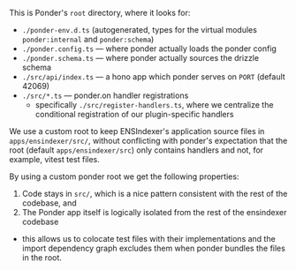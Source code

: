 This is Ponder's `root` directory, where it looks for:

- `./ponder-env.d.ts` (autogenerated, types for the virtual modules `ponder:internal` and `ponder:schema`)
- `./ponder.config.ts` — where ponder actually loads the ponder config
- `./ponder.schema.ts` — where ponder actually sources the drizzle schema
- `./src/api/index.ts` — a hono app which ponder serves on `PORT` (default 42069)
- `./src/*.ts` — ponder.on handler registrations
    - specifically `./src/register-handlers.ts`, where we centralize the conditional registration of our plugin-specific handlers

We use a custom root to keep ENSIndexer's application source files in `apps/ensindexer/src/`, without conflicting with ponder's expectation that the root (default `apps/ensindexer/src`) only contains handlers and not, for example, vitest test files.

By using a custom ponder root we get the following properties:
1. Code stays in `src/`, which is a nice pattern consistent with the rest of the codebase, and
2. The Ponder app itself is logically isolated from the rest of the ensindexer codebase
  - this allows us to colocate test files with their implementations and the import dependency graph excludes them when ponder bundles the files in the root.
